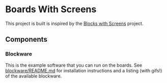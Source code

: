 # Boards With Screens

This project is built is inspired by the [Blocks with Screens](https://github.com/bountylabs/blocks-with-screens) project.

## Components

### Blockware

This is the example software that you can run on the boards. See [blockware/README.md](https://github.com/iamJoeTaylor/boards-with-screens/blob/main/blockware/README.md) for installation instructions and a listing (with gifs!) of the available blockware.